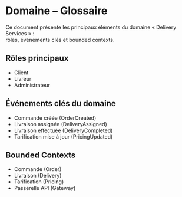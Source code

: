# Domaine – Glossaire

Ce document présente les principaux éléments du domaine « Delivery Services » :  
rôles, événements clés et bounded contexts.

## Rôles principaux
- Client
- Livreur
- Administrateur

## Événements clés du domaine
- Commande créée (OrderCreated)
- Livraison assignée (DeliveryAssigned)
- Livraison effectuée (DeliveryCompleted)
- Tarification mise à jour (PricingUpdated)

## Bounded Contexts
- Commande (Order)
- Livraison (Delivery)
- Tarification (Pricing)
- Passerelle API (Gateway)
